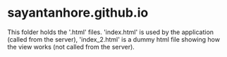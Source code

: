 # sayantanhore.github.io

This folder holds the '.html' files. 'index.html' is used by the application (called from the server), 'index_2.html' is a
dummy html file showing how the view works (not called from the server).
